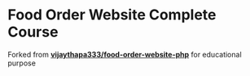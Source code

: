 # Food Order Website Complete Course
Forked from **[vijaythapa333/food-order-website-php](https://github.com/vijaythapa333/food-order-website-php)** for educational purpose